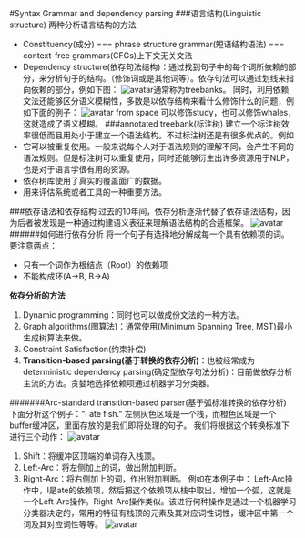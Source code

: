 #Syntax Grammar and dependency parsing
###语言结构(Linguistic structure)
两种分析语言结构的方法
- Constituency(成分) === phrase structure grammar(短语结构语法) === context-free grammars(CFGs)上下文无关文法 
- Dependency structure(依存句法结构)：通过找到句子中的每个词所依赖的部分，来分析句子的结构。（修饰词或是其他词等）。依存句法可以通过划线来指向依赖的部分，例如下图：
![avatar](https://github.com/coderGray1296/NLP/blob/master/cs224n/pictures/4.1.png)通常称为treebanks。
同时，利用依赖文法还能够区分语义模糊性，多数是以依存结构来看什么修饰什么的问题，例如下面的例子：
![avatar](https://github.com/coderGray1296/NLP/blob/master/cs224n/pictures/4.2.png)
from space 可以修饰study，也可以修饰whales，这就造成了语义模糊。
###annotated treebank(标注树)
建立一个标注树效率很低而且用处小于建立一个语法结构。不过标注树还是有很多优点的。例如
- 它可以被重复使用。一般来说每个人对于语法规则的理解不同，会产生不同的语法规则。但是标注树可以重复使用，同时还能够衍生出许多资源用于NLP，也是对于语言学很有用的资源。
- 依存树库使用了真实的覆盖面广的数据。
- 用来评估系统或者工具的一种重要方法。

###依存语法和依存结构
过去的10年间，依存分析逐渐代替了依存语法结构，因为后者被发现是一种通过构建语义表征来理解语法结构的合适框架。
![avatar](https://github.com/coderGray1296/NLP/blob/master/cs224n/pictures/4.3.png)
######如何进行依存分析
将一个句子有选择地分解成每一个具有依赖项的词。要注意两点：
- 只有一个词作为根结点（Root）的依赖项
- 不能构成环(A->B, B->A)

**依存分析的方法** 
1. Dynamic programming：同时也可以做成份文法的一种方法。
2. Graph algorithms(图算法)：通常使用(Minimum Spanning Tree, MST)最小生成树算法来做。
3. Constraint Satisfaction(约束补偿)
4. **Transition-based parsing(基于转换的依存分析)**：也被经常成为deterministic dependency parsing(确定型依存句法分析)：目前做依存分析主流的方法。贪婪地选择依赖项通过机器学习分类器。

#######Arc-standard transition-based parser(基于弧标准转换的依存分析)
下面分析这个例子："I ate fish."
左侧灰色区域是一个栈，而橙色区域是一个buffer缓冲区，里面存放的是我们即将处理的句子。
我们将根据这个转换标准下进行三个动作：
![avatar](https://github.com/coderGray1296/NLP/blob/master/cs224n/pictures/4.4.png)
1. Shift：将缓冲区顶端的单词存入栈顶。
2. Left-Arc：将左侧加上的词，做出附加判断。
3. Right-Arc：将右侧加上的词，作出附加判断。
例如在本例子中：
Left-Arc操作中，I是ate的依赖项，然后把这个依赖项从栈中取出，增加一个弧，这就是一个Left-Arc操作。Right-Arc操作类似。该进行何种操作是通过一个机器学习分类器决定的，常用的特征有栈顶的元素及其对应词性词性，缓冲区中第一个词及其对应词性等等。
![avatar](https://github.com/coderGray1296/NLP/blob/master/cs224n/pictures/4.5.png)
